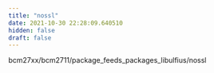 ```yaml
---
title: "nossl"
date: 2021-10-30 22:28:09.640510
hidden: false
draft: false
---
```


bcm27xx/bcm2711/package_feeds_packages_libulfius/nossl

